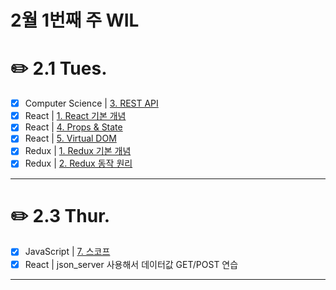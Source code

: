 # 2월 1번째 주 WIL

# ✏️ 2.1 **Tues.**

- [x] Computer Science | [3. REST API](https://www.notion.so/3-REST-API-99ccd31d6f1140b099b7a7a88f4555e8)
- [x] React | [1. React 기본 개념](https://www.notion.so/1-React-7e273d6ac33d4e1b9b563cb06f06d4e3)
- [x] React | [4. Props & State](https://www.notion.so/4-Props-State-722e32186e3446ed90a9b0a083e37df4)
- [x] React | [5. Virtual DOM](https://www.notion.so/5-Virtual-DOM-5d7b8f907b6c4948a4ccaa7b70fc19b5)
- [x] Redux | [1. Redux 기본 개념](https://www.notion.so/1-Redux-903be0af3e444f7d8153b95b239a83fc)
- [x] Redux | [2. Redux 동작 원리](https://www.notion.so/2-Redux-2dfca72811544c4b96c9943064d3cbe4)

---

# ✏️ 2.3 **Thur.**

- [x] JavaScript | [7. 스코프](https://www.notion.so/7-27f55a88fc374de39114e0912adb9cb2)
- [x] React | json_server 사용해서 데이터값 GET/POST 연습

---
